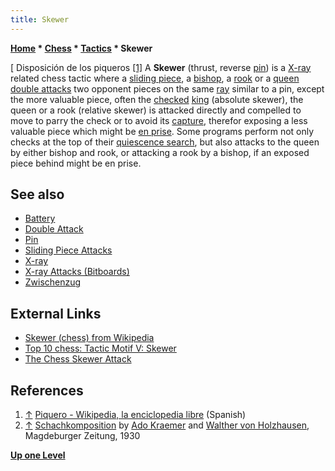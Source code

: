 ```yaml
---
title: Skewer
---
```

**[Home](Home "Home") \* [Chess](Chess "Chess") \* [Tactics](Tactics "Tactics") \* Skewer**



[ Disposición de los piqueros <a id="cite-note-1" href="#cite-ref-1">[1]</a>
A **Skewer** (thrust, reverse [pin](Pin "Pin")) is a [X-ray](X-ray "X-ray") related chess tactic where a [sliding piece](Sliding_Pieces "Sliding Pieces"), a [bishop](Bishop "Bishop"), a [rook](Rook "Rook") or a [queen](Queen "Queen") [double attacks](Double_Attack "Double Attack") two opponent pieces on the same [ray](Rays "Rays") similar to a pin, except the more valuable piece, often the [checked](Check "Check") [king](King "King") (absolute skewer), the queen or a rook (relative skewer) is attacked directly and compelled to move to parry the check or to avoid its [capture](Captures "Captures"), therefor exposing a less valuable piece which might be [en prise](En_prise "En prise"). Some programs perform not only checks at the top of their [quiescence search](Quiescence_Search "Quiescence Search"), but also attacks to the queen by either bishop and rook, or attacking a rook by a bishop, if an exposed piece behind might be en prise. 



## See also


* [Battery](Battery "Battery")
* [Double Attack](Double_Attack "Double Attack")
* [Pin](Pin "Pin")
* [Sliding Piece Attacks](Sliding_Piece_Attacks "Sliding Piece Attacks")
* [X-ray](X-ray "X-ray")
* [X-ray Attacks (Bitboards)](X-ray_Attacks_(Bitboards) "X-ray Attacks (Bitboards)")
* [Zwischenzug](Zwischenzug "Zwischenzug")


## External Links


* [Skewer (chess) from Wikipedia](https://en.wikipedia.org/wiki/Skewer_%28chess%29)
* [Top 10 chess: Tactic Motif V: Skewer](http://www.top10chess.com/2008/09/tactic-motif-v-skewer.html)
* [The Chess Skewer Attack](http://www.chess-game-strategies.com/chess-skewer.html)


## References


1. <a id="cite-ref-1" href="#cite-note-1">↑</a> [Piquero - Wikipedia, la enciclopedia libre](https://es.wikipedia.org/wiki/Piquero) (Spanish)
2. <a id="cite-ref-2" href="#cite-note-2">↑</a> [Schachkomposition](http://de.wikipedia.org/wiki/Ado_Kraemer#Schachkomposition) by [Ado Kraemer](https://en.wikipedia.org/wiki/Ado_Kraemer) and [Walther von Holzhausen](https://en.wikipedia.org/wiki/Walther_von_Holzhausen), Magdeburger Zeitung, 1930

**[Up one Level](Tactics "Tactics")**







 
